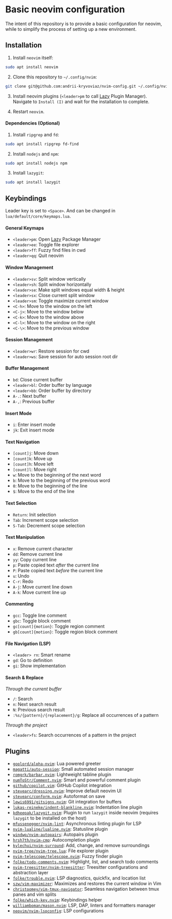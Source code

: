 # Basic neovim configuration

The intent of this repository is to provide a basic configuration for neovim, while to simplify the process of setting up a new environment.

## Installation

1. Install `neovim` itself:

```bash
sudo apt install neovim
```

2. Clone this repository to `~/.config/nvim`:

```bash
git clone git@github.com:andrii-kryvoviaz/nvim-config.git ~/.config/nvim
```

3. Install neovim plugins (`<leader>pm` to call [Lazy](https://github.com/folke/lazy.nvim) Plugin Manager). Navigate to `Install (I)` and wait for the installation to complete.

4. Restart `neovim`.

#### Dependencies (Optional)

1. Install `ripgrep` and `fd`:

```bash
sudo apt install ripgrep fd-find
```

2. Install `nodejs` and `npm`:

```bash
sudo apt install nodejs npm
```

3. Install `lazygit`:

```bash
sudo apt install lazygit
```

## Keybindings

Leader key is set to `<Space>`. And can be changed in `lua/default/core/keymaps.lua`.

#### General Keymaps
- `<leader>pm`: Open [Lazy](https://github.com/folke/lazy.nvim) Package Manager
- `<leader>ee`: Toggle file explorer
- `<leader>ff`: Fuzzy find files in cwd
- `<leader>qq`: Quit neovim

#### Window Management
- `<leader>sv`: Split window vertically
- `<leader>sh`: Split window horizontally
- `<leader>se`: Make split windows equal width & height
- `<leader>sx`: Close current split window
- `<leader>sm`: Toggle maximize current window
- `<C-h>`: Move to the window on the left
- `<C-j>`: Move to the window below
- `<C-k>`: Move to the window above
- `<C-l>`: Move to the window on the right
- `<C-\>`: Move to the previous window

#### Session Management
- `<leader>wr`: Restore session for cwd
- `<leader>ws`: Save session for auto session root dir

#### Buffer Management
- `bd`: Close current buffer
- `<leader>bl`: Order buffer by language
- `<leader>bb`: Order buffer by directory
- `A-.`: Next buffer
- `A-,`: Previous buffer

#### Insert Mode
- `i`: Enter insert mode
- `jk`: Exit insert mode

#### Text Navigation
- `[count]j`: Move down
- `[count]k`: Move up
- `[count]h`: Move left
- `[count]l`: Move right
- `w`: Move to the beginning of the next word
- `b`: Move to the beginning of the previous word
- `0`: Move to the beginning of the line
- `$`: Move to the end of the line

#### Text Selection
- `Return`: Init selection
- `Tab`: Increment scope selection
- `S-Tab`: Decrement scope selection

#### Text Manipulation
- `x`: Remove current character
- `dd`: Remove current line
- `yy`: Copy current line
- `p`: Paste copied text _after_ the current line
- `P`: Paste copied text _before_ the current line
- `u`: Undo
- `C-r`: Redo
- `A-j`: Move current line down
- `A-k`: Move current line up

#### Commenting
- `gcc`: Toggle line comment
- `gbc`: Toggle block comment
- `gc[count]{motion}`: Toggle region comment
- `gb[count]{motion}`: Toggle region block comment

#### File Navigation (LSP)
- `<leader> rn`: Smart rename
- `gd`: Go to definition
- `gi`: Show implementation

#### Search & Replace
_Through the current buffer_
- `/`: Search
- `n`: Next search result
- `N`: Previous search result
- `:%s/{pattern}/{replacement}/g`: Replace all occurrences of a pattern

_Through the project_
- `<leader>fs`: Search occurrences of a pattern in the project

## Plugins
- [`goolord/alpha-nvim`](https://github.com/goolord/alpha-nvim): Lua powered greeter
- [`magatti/auto-session`](https://github.com/rmagatti/auto-session): Small automated session manager
- [`romgrk/barbar.nvim`](https://github.com/romgrk/barbar.nvim): Lightweight tabline plugin
- [`numToStr/Comment.nvim`](https://github.com/numToStr/Comment.nvim): Smart and powerful comment plugin
- [`github/copilot.vim`](https://github.com/github/copilot.vim): GitHub Copilot integration
- [`stevearc/dressing.nvim`](https://github.com/stevearc/dressing.nvim): Improve default neovim UI
- [`stevearc/conform.nvim`](https://github.com/stevearc/conform.nvim): Autoformat on save
- [`lewis6991/gitsigns.nvim`](https://github.com/lewis6991/gitsigns.nvim): Git integration for buffers
- [`lukas-reineke/indent-blankline.nvim`](https://github.com/lukas-reineke/indent-blankline.nvim): Indentation line plugin
- [`kdheepak/lazygit.nvim`](https://github.com/kdheepak/lazygit.nvim): Plugin to run `lazygit` inside neovim (requires `lazygit` to be installed on the host)
- [`mfussenegger/nvim-lint`](https://github.com/mfussenegger/nvim-lint): Asynchronous linting plugin for LSP
- [`nvim-lualine/lualine.nvim`](https://github.com/nvim-lualine/lualine.nvim): Statusline plugin
- [`windwp/nvim-autopairs`](https://github.com/windwp/nvim-autopairs): Autopairs plugin
- [`hrsh7th/nvim-cmp`](https://github.com/hrsh7th/nvim-cmp): Autocompletion plugin
- [`kylechui/nvim-surround`](https://github.com/kylechui/nvim-surround): Add, change, and remove surroundings
- [`nvim-tree/nvim-tree.lua`](https://github.com/nvim-tree/nvim-tree.lua): File explorer plugin
- [`nvim-telescope/telescope.nvim`](https://github.com/nvim-telescope/telescope.nvim): Fuzzy finder plugin
- [`folke/todo-comments.nvim`](https://github.com/folke/todo-comments.nvim): Highlight, list, and search todo comments
- [`nvim-treesitter/nvim-treesitter`](https://github.com/nvim-treesitter/nvim-treesitter): Treesitter configurations and abstraction layer
- [`folke/trouble.nvim`](https://github.com/folke/trouble.nvim): LSP diagnostics, quickfix, and location list
- [`szw/vim-maximizer`](https://github.com/szw/vim-maximizer): Maximizes and restores the current window in Vim
- [`christoomey/vim-tmux-navigator`](https://github.com/christoomey/vim-tmux-navigator): Seamless navigation between tmux panes and vim splits
- [`folke/which-key.nvim`](https://github.com/folke/which-key.nvim): Keybindings helper
- [`williamboman/mason.nvim`](https://github.com/williamboman/mason.nvim): LSP, DAP, linters and formatters manager
- [`neovim/nvim-lspconfig`](https://github.com/neovim/nvim-lspconfig): LSP configurations